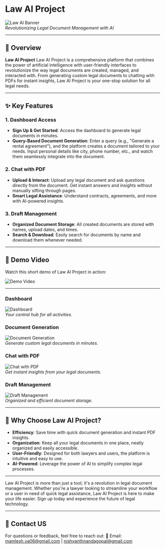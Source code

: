 # Law AI Project

![Law AI Banner](assets/13.png)  
*Revolutionizing Legal Document Management with AI*

---

## 🚀 **Overview**
**Law AI Project** Law AI Project is a comprehensive platform that combines the power of artificial intelligence with user-friendly interfaces to revolutionize the way legal documents are created, managed, and interacted with. From generating custom legal documents to chatting with PDFs for instant insights, Law AI Project is your one-stop solution for all legal needs.

---

## ✨ **Key Features**

### 1. **Dashboard Access**
- **Sign Up & Get Started**: Access the dashboard to generate legal documents in minutes.
- **Query-Based Document Generation**: Enter a query (e.g., "Generate a rental agreement"), and the platform creates a document tailored to your needs. Input personal details like city, phone number, etc., and watch them seamlessly integrate into the document.

### 2. **Chat with PDF**
- **Upload & Interact**: Upload any legal document and ask questions directly from the document. Get instant answers and insights without manually sifting through pages.
- **Smart Legal Assistance**: Understand contracts, agreements, and more with AI-powered insights.

### 3. **Draft Management**
- **Organized Document Storage**: All created documents are stored with names, upload dates, and times.
- **Search & Download**: Easily search for documents by name and download them whenever needed.

---

## 🎥 **Demo Video**
Watch this short demo of Law AI Project in action:

![Demo Video](assets/gif_law.gif)

---




### Dashboard
![Dashboard](assets/homepage.jpg)  
*Your central hub for all activities.*

### Document Generation
![Document Generation](assets/dashboard.jpg)  
*Generate custom legal documents in minutes.*

### Chat with PDF
![Chat with PDF](assets/chatpdf.jpg)  
*Get instant insights from your legal documents.*

### Draft Management
![Draft Management](assets/draftManagement.jpg)  
*Organized and efficient document storage.*

---

## 🚀 **Why Choose Law AI Project?**
- **Efficiency**: Save time with quick document generation and instant PDF insights.
- **Organization**: Keep all your legal documents in one place, neatly organized and easily accessible.
- **User-Friendly**: Designed for both lawyers and users, the platform is intuitive and easy to use.
- **AI-Powered**: Leverage the power of AI to simplify complex legal processes.

---

Law AI Project is more than just a tool; it's a revolution in legal document management. Whether you're a lawyer looking to streamline your workflow or a user in need of quick legal assistance, Law AI Project is here to make your life easier. Sign up today and experience the future of legal technology.

---

 ## 📧 **Contact US**
For questions or feedback, feel free to reach out:
📧 Email: mamlesh.va06@gmail.com | nishyanthnandagopal@gmail.com 
